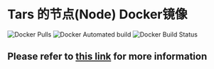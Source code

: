 # Tars 的节点(Node) Docker镜像

![Docker Pulls](https://img.shields.io/docker/pulls/tangramor/docker-tars.svg) ![Docker Automated build](https://img.shields.io/docker/automated/tangramor/docker-tars.svg) ![Docker Build Status](https://img.shields.io/docker/build/tangramor/docker-tars.svg)

## Please refer to [this link](https://github.com/tangramor/docker-tars/blob/master/README.md) for more information
